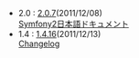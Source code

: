 - 2.0 : [2.0.7](http://symfony.com/download)(2011/12/08)<br />
  [Symfony2日本語ドキュメント](http://docs.symfony.gr.jp/)
- 1.4 : [1.4.16](http://www.symfony-project.org/installation)(2011/12/13)<br />
  [Changelog](/changelog/1_4)
